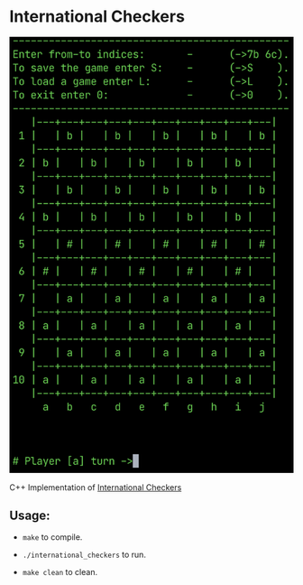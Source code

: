 # International Checkers

![Hero](docs/images/hero.gif)

C++ Implementation of [International Checkers](https://en.wikipedia.org/wiki/International_draughts)

## Usage:

- `make` to compile.

- `./international_checkers` to run.

- `make clean` to clean.
